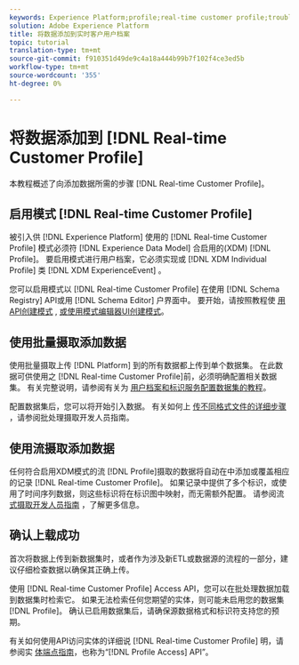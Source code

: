 ```yaml
---
keywords: Experience Platform;profile;real-time customer profile;troubleshooting;API
solution: Adobe Experience Platform
title: 将数据添加到实时客户用户档案
topic: tutorial
translation-type: tm+mt
source-git-commit: f910351d49de9c4a18a444b99b7f102f4ce3ed5b
workflow-type: tm+mt
source-wordcount: '355'
ht-degree: 0%

---
```



# 将数据添加到 [!DNL Real-time Customer Profile]

本教程概述了向添加数据所需的步骤 [!DNL Real-time Customer Profile]。

## 启用模式 [!DNL Real-time Customer Profile]

被引入供 [!DNL Experience Platform] 使用的 [!DNL Real-time Customer Profile] 模式必须符 [!DNL Experience Data Model] 合启用的(XDM) [!DNL Profile]。 要启用模式进行用户档案，它必须实现或 [!DNL XDM Individual Profile] 类 [!DNL XDM ExperienceEvent] 。

您可以启用模式以 [!DNL Real-time Customer Profile] 在使用 [!DNL Schema Registry] API或用 [!DNL Schema Editor] 户界面中。 要开始，请按照教程使 [用API创建模式](../../xdm/tutorials/create-schema-api.md) , [或使用模式编辑器UI创建模式](../../xdm/tutorials/create-schema-ui.md)。

## 使用批量摄取添加数据

使用批量摄取上传 [!DNL Platform] 到的所有数据都上传到单个数据集。 在此数据可供使用之 [!DNL Real-time Customer Profile]前，必须明确配置相关数据集。 有关完整说明，请参阅有关为 [用户档案和标识服务配置数据集的教程](dataset-configuration.md)。

配置数据集后，您可以将开始引入数据。 有关如何上 [传不同格式文件的详细步骤](../../ingestion/batch-ingestion/api-overview.md) ，请参阅批处理摄取开发人员指南。

## 使用流摄取添加数据

任何符合启用XDM模式的流 [!DNL Profile]摄取的数据将自动在中添加或覆盖相应的记录 [!DNL Real-time Customer Profile]。 如果记录中提供了多个标识，或使用了时间序列数据，则这些标识将在标识图中映射，而无需额外配置。 请参阅流 [式摄取开发人员指南](../../ingestion/tutorials/streaming-record-data.md) ，了解更多信息。

## 确认上载成功

首次将数据上传到新数据集时，或者作为涉及新ETL或数据源的流程的一部分，建议仔细检查数据以确保其正确上传。

使用 [!DNL Real-time Customer Profile] Access API，您可以在批处理数据加载到数据集时检索它。 如果无法检索任何您期望的实体，则可能未启用您的数据集 [!DNL Profile]。 确认已启用数据集后，请确保源数据格式和标识符支持您的预期。

有关如何使用API访问实体的详细说 [!DNL Real-time Customer Profile] 明，请参阅实 [体端点指南](../api/entities.md)，也称为“[!DNL Profile Access] API”。